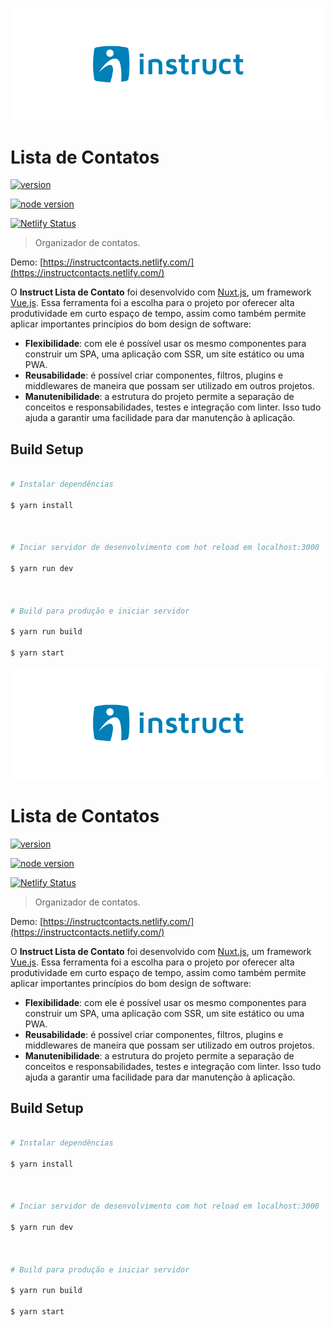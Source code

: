 ![Logo of the project](./instruct-logo.png)

#  Lista de Contatos
[![version](https://img.shields.io/badge/version-1.0.0-success.svg)](https://img.shields.io/badge/version-1.0.0-success.svg)

[![node version](https://img.shields.io/badge/node%20version-v10.15.0-brightgreen.svg)](https://nodejs.org/dist/latest-v10.x/docs/api/)

[![Netlify Status](https://api.netlify.com/api/v1/badges/e41104d2-da9c-4da7-8146-9f7d0aeebdbd/deploy-status)](https://app.netlify.com/sites/instructcontacts/deploys)

  

> Organizador de contatos.

  

Demo: [https://instructcontacts.netlify.com/](https://instructcontacts.netlify.com/)

  

O **Instruct Lista de Contato** foi desenvolvido com [Nuxt.js](https://nuxtjs.org), um framework [Vue.js](https://vuejs.org/). Essa ferramenta foi a escolha para o projeto por oferecer alta produtividade em curto espaço de tempo, assim como também permite aplicar importantes princípios do bom design de software:

 - **Flexibilidade**: com ele é possível usar os mesmo componentes para construir um SPA, uma aplicação com SSR, um site estático ou uma PWA. 
 - **Reusabilidade**: é possível criar componentes, filtros, plugins e middlewares de maneira que possam ser utilizado em outros projetos.
 - **Manutenibilidade**: a estrutura do projeto permite a separação de conceitos e responsabilidades, testes e integração com linter. Isso tudo ajuda a garantir uma facilidade para dar manutenção à aplicação.

  

##  Build Setup

  

``` bash

# Instalar dependências

$ yarn install

  

# Inciar servidor de desenvolvimento com hot reload em localhost:3000

$ yarn run dev

  

# Build para produção e iniciar servidor

$ yarn run build

$ yarn start

```



![Logo of the project](./instruct-logo.png)

#  Lista de Contatos
[![version](https://img.shields.io/badge/version-1.0.0-success.svg)](https://img.shields.io/badge/version-1.0.0-success.svg)

[![node version](https://img.shields.io/badge/node%20version-v10.15.0-brightgreen.svg)](https://nodejs.org/dist/latest-v10.x/docs/api/)

[![Netlify Status](https://api.netlify.com/api/v1/badges/e41104d2-da9c-4da7-8146-9f7d0aeebdbd/deploy-status)](https://app.netlify.com/sites/instructcontacts/deploys)

  

> Organizador de contatos.

  

Demo: [https://instructcontacts.netlify.com/](https://instructcontacts.netlify.com/)

  

O **Instruct Lista de Contato** foi desenvolvido com [Nuxt.js](https://nuxtjs.org), um framework [Vue.js](https://vuejs.org/). Essa ferramenta foi a escolha para o projeto por oferecer alta produtividade em curto espaço de tempo, assim como também permite aplicar importantes princípios do bom design de software:

 - **Flexibilidade**: com ele é possível usar os mesmo componentes para construir um SPA, uma aplicação com SSR, um site estático ou uma PWA. 
 - **Reusabilidade**: é possível criar componentes, filtros, plugins e middlewares de maneira que possam ser utilizado em outros projetos.
 - **Manutenibilidade**: a estrutura do projeto permite a separação de conceitos e responsabilidades, testes e integração com linter. Isso tudo ajuda a garantir uma facilidade para dar manutenção à aplicação.

  

##  Build Setup

  

``` bash

# Instalar dependências

$ yarn install

  

# Inciar servidor de desenvolvimento com hot reload em localhost:3000

$ yarn run dev

  

# Build para produção e iniciar servidor

$ yarn run build

$ yarn start

```



